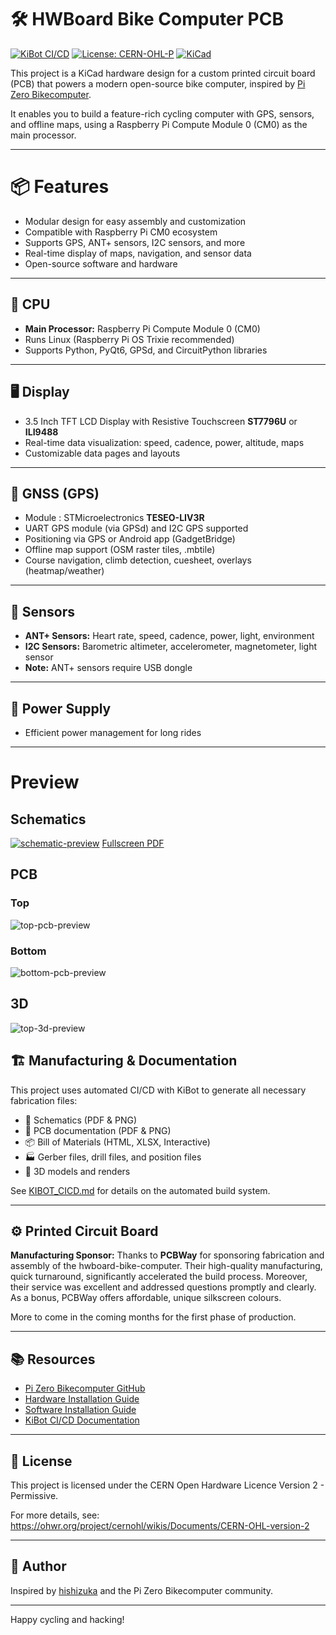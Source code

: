 # 🛠️ HWBoard Bike Computer PCB

[![KiBot CI/CD](https://github.com/axoulc/hwboard-bike-computer/workflows/KiBot%20CI%2FCD/badge.svg)](https://github.com/axoulc/hwboard-bike-computer/actions)
[![License: CERN-OHL-P](https://img.shields.io/badge/License-CERN--OHL--P--2.0-blue.svg)](https://github.com/axoulc/hwboard-bike-computer/blob/main/LICENSE)
[![KiCad](https://img.shields.io/badge/KiCad-9.0-blue.svg)](https://www.kicad.org/)

This project is a KiCad hardware design for a custom printed circuit board (PCB) that powers a modern open-source bike computer, inspired by [Pi Zero Bikecomputer](https://github.com/hishizuka/pizero_bikecomputer).

It enables you to build a feature-rich cycling computer with GPS, sensors, and offline maps, using a Raspberry Pi Compute Module 0 (CM0) as the main processor.

---

# 📦 Features
- Modular design for easy assembly and customization
- Compatible with Raspberry Pi CM0 ecosystem
- Supports GPS, ANT+ sensors, I2C sensors, and more
- Real-time display of maps, navigation, and sensor data
- Open-source software and hardware

---

## 🧠 CPU
- **Main Processor:** Raspberry Pi Compute Module 0 (CM0)
- Runs Linux (Raspberry Pi OS Trixie recommended)
- Supports Python, PyQt6, GPSd, and CircuitPython libraries

---

## 🖥️ Display
- 3.5 Inch TFT LCD Display with Resistive Touchscreen **ST7796U** or **ILI9488**
- Real-time data visualization: speed, cadence, power, altitude, maps
- Customizable data pages and layouts

---

## 📡 GNSS (GPS)
- Module : STMicroelectronics **TESEO-LIV3R**
- UART GPS module (via GPSd) and I2C GPS supported
- Positioning via GPS or Android app (GadgetBridge)
- Offline map support (OSM raster tiles, .mbtile)
- Course navigation, climb detection, cuesheet, overlays (heatmap/weather)

---

## 🧭 Sensors
- **ANT+ Sensors:** Heart rate, speed, cadence, power, light, environment
- **I2C Sensors:** Barometric altimeter, accelerometer, magnetometer, light sensor
- **Note:** ANT+ sensors require USB dongle

---

## 🔋 Power Supply
- Efficient power management for long rides

---

# Preview

## Schematics

[![schematic-preview](https://axoulc.github.io/hwboard-bike-computer/assets/schematics/hwboard-bike-computer-schematic.png)](https://axoulc.github.io/hwboard-bike-computer/assets/schematics/hwboard-bike-computer-schematic.pdf)
[Fullscreen PDF](https://axoulc.github.io/hwboard-bike-computer/assets/schematics/hwboard-bike-computer-schematic.pdf)

## PCB

### Top

![top-pcb-preview](https://axoulc.github.io/hwboard-bike-computer/assets/pcb/hwboard-bike-computer-top.png)

### Bottom

![bottom-pcb-preview](https://axoulc.github.io/hwboard-bike-computer/assets/pcb/hwboard-bike-computer-bottom.png)

## 3D

![top-3d-preview](https://axoulc.github.io/hwboard-bike-computer/assets/3d/hwboard-bike-computer-3d-top.png)

## 🏗️ Manufacturing & Documentation

This project uses automated CI/CD with KiBot to generate all necessary fabrication files:
- 📄 Schematics (PDF & PNG)
- 🔧 PCB documentation (PDF & PNG)
- 📦 Bill of Materials (HTML, XLSX, Interactive)
- 🏭 Gerber files, drill files, and position files
- 🎨 3D models and renders

See [KIBOT_CICD.md](KIBOT_CICD.md) for details on the automated build system.

---

## ⚙️ Printed Circuit Board 

**Manufacturing Sponsor:** Thanks to **PCBWay** for sponsoring fabrication and assembly of the hwboard-bike-computer. Their high-quality manufacturing, quick turnaround, significantly accelerated the build process. Moreover, their service was excellent and addressed questions promptly and clearly. As a bonus, PCBWay offers affordable, unique silkscreen colours.

More to come in the coming months for the first phase of production.

---

## 📚 Resources
- [Pi Zero Bikecomputer GitHub](https://github.com/hishizuka/pizero_bikecomputer)
- [Hardware Installation Guide](https://github.com/hishizuka/pizero_bikecomputer/blob/master/doc/hardware_installation.md)
- [Software Installation Guide](https://github.com/hishizuka/pizero_bikecomputer/blob/master/doc/software_installation.md)
- [KiBot CI/CD Documentation](KIBOT_CICD.md)

---

## 📝 License
This project is licensed under the CERN Open Hardware Licence Version 2 - Permissive.

For more details, see: https://ohwr.org/project/cernohl/wikis/Documents/CERN-OHL-version-2

---

## 🚴 Author
Inspired by [hishizuka](https://github.com/hishizuka/) and the Pi Zero Bikecomputer community.

---

Happy cycling and hacking!
